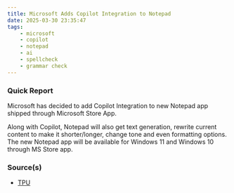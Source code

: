 ```yaml
---
title: Microsoft Adds Copilot Integration to Notepad
date: 2025-03-30 23:35:47
tags:
    - microsoft
    - copilot
    - notepad
    - ai
    - spellcheck
    - grammar check
---
```


### Quick Report

Microsoft has decided to add Copilot Integration to new Notepad app shipped through Microsoft Store App.
<!-- more -->
Along with Copilot, Notepad will also get text generation, rewrite current content to make it shorter/longer, change tone and even formatting options. The new Notepad app will be available for Windows 11 and Windows 10 through MS Store app.

### Source(s)

- [TPU][def]

[def]: https://www.techpowerup.com/334820/windows-notepad-gets-microsoft-copilot-integration

